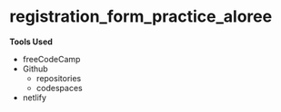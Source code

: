 # registration_form_practice_aloree
**Tools Used**
* freeCodeCamp
* Github
    * repositories
    * codespaces
* netlify
